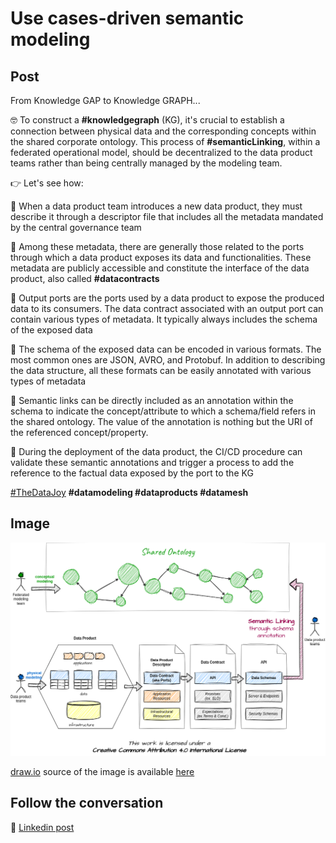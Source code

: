 # Use cases-driven semantic modeling

## Post
From Knowledge GAP to Knowledge GRAPH...

🤓 To construct a **#knowledgegraph** (KG), it's crucial to establish a connection between physical data and the corresponding concepts within the shared corporate ontology. This process of **#semanticLinking**, within a federated operational model, should be decentralized to the data product teams rather than being centrally managed by the modeling team.

👉 Let's see how:

🔵 When a data product team introduces a new data product, they must describe it through a descriptor file that includes all the metadata mandated by the central governance team

🔵 Among these metadata, there are generally those related to the ports through which a data product exposes its data and functionalities. These metadata are publicly accessible and constitute the interface of the data product, also called **#datacontracts**

🔵 Output ports are the ports used by a data product to expose the produced data to its consumers. The data contract associated with an output port can contain various types of metadata. It typically always includes the schema of the exposed data

🔵 The schema of the exposed data can be encoded in various formats. The most common ones are JSON, AVRO, and Protobuf. In addition to describing the data structure, all these formats can be easily annotated with various types of metadata

🔵 Semantic links can be directly included as an annotation within the schema to indicate the concept/attribute to which a schema/field refers in the shared ontology. The value of the annotation is nothing but the URI of the referenced concept/property.

🔵 During the deployment of the data product, the CI/CD procedure can validate these semantic annotations and trigger a process to add the reference to the factual data exposed by the port to the KG

[#TheDataJoy](https://www.linkedin.com/feed/hashtag/?keywords=thedatajoy) **#datamodeling #dataproducts #datamesh**

## Image

![005-semantic-modeling.png](../images/008-semantic-linking.png "Semantic Linking")

[draw.io](https://app.diagrams.net/) source of the image is available [here](../images/008-semantic-linking.drawio) 

## Follow the conversation

🔵 [Linkedin post](https://www.linkedin.com/feed/update/urn:li:activity:7124807501220356096/)
